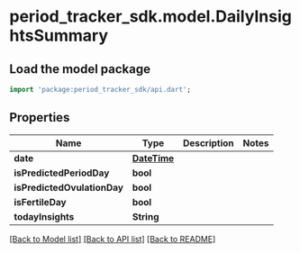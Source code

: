 # period_tracker_sdk.model.DailyInsightsSummary

## Load the model package
```dart
import 'package:period_tracker_sdk/api.dart';
```

## Properties
Name | Type | Description | Notes
------------ | ------------- | ------------- | -------------
**date** | [**DateTime**](DateTime.md) |  | 
**isPredictedPeriodDay** | **bool** |  | 
**isPredictedOvulationDay** | **bool** |  | 
**isFertileDay** | **bool** |  | 
**todayInsights** | **String** |  | 

[[Back to Model list]](../README.md#documentation-for-models) [[Back to API list]](../README.md#documentation-for-api-endpoints) [[Back to README]](../README.md)


